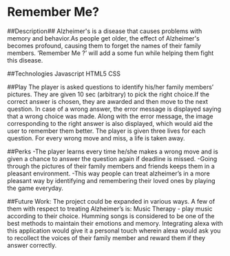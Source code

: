# Remember Me?

##Description##
Alzheimer's is a disease that causes problems with memory and behavior.As people get older, the effect of Alzheimer's 
becomes profound, causing them to forget the names of their family members. ‘Remember Me ?’  will add a some fun while
helping them fight this disease.


##Technologies
Javascript
HTML5
CSS

##Play
The player is asked questions to identify his/her family members’ pictures. They are given 10 sec (arbitrary) to pick the right choice.If the correct answer is chosen, they are awarded and then move to the next question. In case of a wrong answer, the error message is displayed saying that a wrong choice was made. Along with the error message, the image corresponding to the right answer is also displayed, which would aid the user to remember them better. The player is given three lives for each question. For every wrong move and miss, a life is taken away.

##Perks
-The player learns every time he/she makes a wrong move and is given a chance to answer the question again if  deadline is missed. 
-Going through the pictures of their family members and friends keeps them in a pleasant environment.
-This way people can treat alzheimer’s in a more pleasant way by identifying and remembering their loved ones by playing the game everyday. 

##Future Work:
The project could be expanded in various ways. A few of them with respect to treating Alzheimer’s is:
Music Therapy - play music according to their choice. Humming songs is considered to be one of the best methods to maintain their emotions and memory.
Integrating alexa with this application would give it a personal touch wherein alexa would ask you to recollect the voices of their family member and reward them if they answer correctly.



